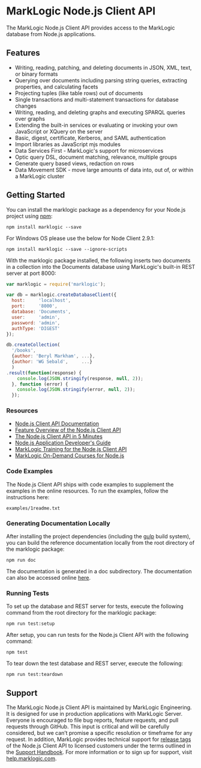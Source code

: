 # MarkLogic Node.js Client API

The MarkLogic Node.js Client API provides access to the MarkLogic database
from Node.js applications.

## Features

* Writing, reading, patching, and deleting documents in JSON, XML, text, or binary formats
* Querying over documents including parsing string queries, extracting properties, and calculating facets
* Projecting tuples (like table rows) out of documents
* Single transactions and multi-statement transactions for database changes
* Writing, reading, and deleting graphs and executing SPARQL queries over graphs
* Extending the built-in services or evaluating or invoking your own JavaScript or XQuery on the server
* Basic, digest, certificate, Kerberos, and SAML authentication
* Import libraries as JavaScript mjs modules
* Data Services First - MarkLogic's support for microservices
* Optic query DSL, document matching, relevance, multiple groups
* Generate query based views, redaction on rows
* Data Movement SDK - move large amounts of data into, out of, or within a MarkLogic cluster

## Getting Started

You can install the marklogic package as a dependency for your Node.js project
using [npm](https://www.npmjs.com/package/marklogic):

```
npm install marklogic --save
```

For Windows OS please use the below for Node Client 2.9.1:
```
npm install marklogic --save --ignore-scripts
```

With the marklogic package installed, the following inserts two documents in a
collection into the Documents database using MarkLogic's built-in REST server
at port 8000:

```javascript
var marklogic = require('marklogic');

var db = marklogic.createDatabaseClient({
  host:     'localhost',
  port:     '8000',
  database: 'Documents',
  user:     'admin',
  password: 'admin',
  authType: 'DIGEST'
});

db.createCollection(
  '/books',
  {author: 'Beryl Markham', ...},
  {author: 'WG Sebald',     ...}
  )
.result(function(response) {
    console.log(JSON.stringify(response, null, 2));
  }, function (error) {
    console.log(JSON.stringify(error, null, 2));
  });
```

### Resources

* [Node.js Client API Documentation](https://docs.marklogic.com/jsdoc/index.html)
* [Feature Overview of the Node.js Client API](http://developer.marklogic.com/features/node-client-api)
* [The Node.js Client API in 5 Minutes](https://developer.marklogic.com/learn/node-in-5-minutes)
* [Node.js Application Developer's Guide](http://docs.marklogic.com/guide/node-dev)
* [MarkLogic Training for the Node.js Client API](http://www.marklogic.com/training-courses/developing-marklogic-applications-i-node-js/)
* [MarkLogic On-Demand Courses for Node.js](https://mlu.marklogic.com/ondemand/index.xqy?q=Series%3A%22Node.js%22)

### Code Examples

The Node.js Client API ships with code examples to supplement the examples
in the online resources. To run the examples, follow the instructions here:

    examples/1readme.txt

### Generating Documentation Locally

After installing the project dependencies (including the [gulp](http://gulpjs.com/)
build system), you can build the reference documentation locally from the root
directory of the marklogic package:

    npm run doc

The documentation is generated in a doc subdirectory. The documentation can also be
accessed online [here](https://docs.marklogic.com/jsdoc/index.html).

### Running Tests

To set up the database and REST server for tests, execute the following
command from the root directory for the marklogic package:

    npm run test:setup

After setup, you can run tests for the Node.js Client API with the following
command:

    npm test

To tear down the test database and REST server, execute the following:

    npm run test:teardown

## Support

The MarkLogic Node.js Client API is maintained by MarkLogic Engineering.
It is designed for use in production applications with MarkLogic Server.
Everyone is encouraged to file bug reports, feature requests, and pull
requests through GitHub. This input is critical and will be carefully
considered, but we can’t promise a specific resolution or timeframe for
any request. In addition, MarkLogic provides technical support
for [release tags](https://github.com/marklogic/node-client-api/releases)
of the Node.js Client API to licensed customers under the terms outlined
in the [Support Handbook](http://www.marklogic.com/files/Mark_Logic_Support_Handbook.pdf).
For more information or to sign up for support,
visit [help.marklogic.com](http://help.marklogic.com).
